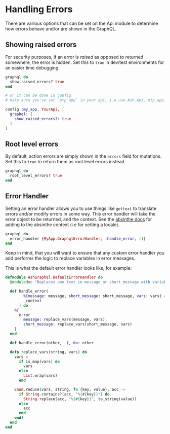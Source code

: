 # Handling Errors

There are various options that can be set on the Api module to determine how errors behave and/or are shown in the GraphQL.

## Showing raised errors

For security purposes, if an error is *raised* as opposed to returned somewhere, the error is hidden. Set this to `true` in dev/test environments for an easier time debugging.

```elixir
graphql do
  show_raised_errors? true
end

# or it can be done in config
# make sure you've set `otp_app` in your api, i.e use Ash.Api, otp_app: :my_app

config :my_app, YourApi, [
  graphql: [
    show_raised_errors?: true
  ]
]
```

## Root level errors

By default, action errors are simply shown in the `errors` field for mutations. Set this to `true` to return them as root level errors instead.

```elixir
graphql do
  root_level_errors? true
end
```

## Error Handler

Setting an error handler allows you to use things like `gettext` to translate errors and/or modify errors in some way. This error handler will take the error object to be returned, and the context. See the [absinthe docs](https://hexdocs.pm/absinthe/context-and-authentication.html#context-and-plugs) for adding to the absinthe context (i.e for setting a locale).

```elixir
graphql do
  error_handler {MyApp.GraphqlErrorHandler, :handle_error, []}
end
```

Keep in mind, that you will want to ensure that any custom error handler you add performs the logic to replace variables in error messages. 

This is what the default error handler looks like, for example:

```elixir
defmodule AshGraphql.DefaultErrorHandler do
  @moduledoc "Replaces any text in message or short_message with variables"

  def handle_error(
        %{message: message, short_message: short_message, vars: vars} = error,
        _context
      ) do
    %{
      error
      | message: replace_vars(message, vars),
        short_message: replace_vars(short_message, vars)
    }
  end

  def handle_error(other, _), do: other

  defp replace_vars(string, vars) do
    vars =
      if is_map(vars) do
        vars
      else
        List.wrap(vars)
      end

    Enum.reduce(vars, string, fn {key, value}, acc ->
      if String.contains?(acc, "%{#{key}}") do
        String.replace(acc, "%{#{key}}", to_string(value))
      else
        acc
      end
    end)
  end
end
```